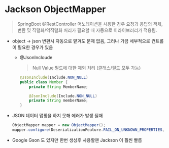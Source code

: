 # Jackson ObjectMapper
> SpringBoot @RestController 어노테이션을 사용한 경우 요청과 응답의 객체, 변환 및 직렬화/역직렬화 처리가 필요할 때 자동으로 이라이브러리가 적용됨.

* object -> json 변환시 자동으로 맡겨도 문제 없음, 그러나 가끔 세부적으로 컨트롤이 필요한 경우가 있음
  * @JsonIncloude
    > Null Value 필드에 대한 제외 처리 (클래스/필드 모두 가능)
    ```java
    @JsonInclude(Include.NON_NULL)
    public class Member {
        private String MemberName;
    
        @JsonInclude(Include.NON_NULL)
        private String memberName;
    }
    ```
 
* JSON 데이터 맵핑을 하지 못해 에러가 발생 될때
  ````java
  ObjectMapper mapper = new ObjectMapper();
  mapper.configure(DeserializationFeature.FAIL_ON_UNKNOWN_PROPERTIES, false);
  ````
  
* Google Gson 도 있지만 한번 생성후 사용할땐 Jackson 이 훨씬 빨름